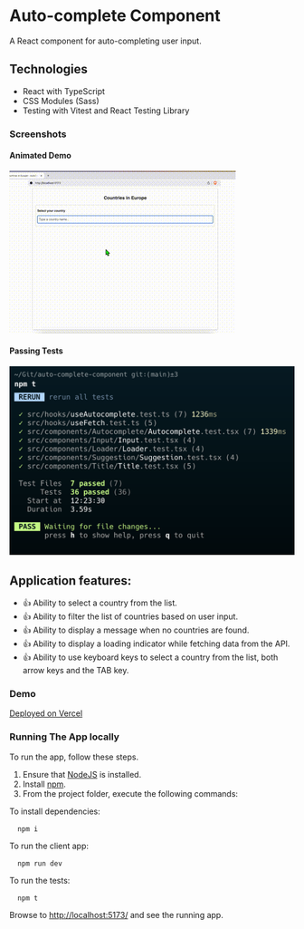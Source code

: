 # Auto-complete Component

A React component for auto-completing user input.

## Technologies

- React with TypeScript
- CSS Modules (Sass)
- Testing with Vitest and React Testing Library

### Screenshots

#### Animated Demo

![Demo](https://github.com/mihailgaberov/auto-complete-component/blob/main/public/demo.gif)

#### Passing Tests

![Passing Tests](https://github.com/mihailgaberov/auto-complete-component/blob/main/public/passing-tests.png)

## Application features:

- :+1: Ability to select a country from the list.
- :+1: Ability to filter the list of countries based on user input.
- :+1: Ability to display a message when no countries are found.
- :+1: Ability to display a loading indicator while fetching data from the API.
- :+1: Ability to use keyboard keys to select a country from the list, both arrow keys and the TAB key.

### Demo

[Deployed on Vercel](https://auto-complete-component-nine.vercel.app/)

### Running The App locally

To run the app, follow these steps.

1. Ensure that [NodeJS](http://nodejs.org/) is installed.
2. Install [npm](https://www.npmjs.com/).
3. From the project folder, execute the following commands:

To install dependencies:

```shell
  npm i
```

To run the client app:

```shell
  npm run dev
```

To run the tests:

```shell
  npm t
```

Browse to [http://localhost:5173/](http://localhost:5173/) and see the running app.
